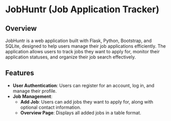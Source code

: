 # JobHuntr (Job Application Tracker)

## Overview
JobHuntr is a web application built with Flask, Python, Bootstrap, and SQLite, designed to help users manage their job applications efficiently. The application allows users to track jobs they want to apply for, monitor their application statuses, and organize their job search effectively.

## Features
- **User Authentication**: Users can register for an account, log in, and manage their profile.
- **Job Management**:
  - **Add Job**: Users can add jobs they want to apply for, along with optional contact information.
  - **Overview Page**: Displays all added jobs in a table format.

